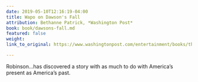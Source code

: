 ```yaml
---
date: 2019-05-10T12:16:19-04:00
title: Wapo on Dawson's Fall
attribution: Bethanne Patrick, *Washington Post*
book: book/dawsons-fall.md
featured: false
weight: 
link_to_original: https://www.washingtonpost.com/entertainment/books/the-10-books-to-read-in-may/2019/04/29/47079d70-6922-11e9-a1b6-b29b90efa879_story.html

---
```

Robinson…has discovered a story with as much to do with America’s present as America’s past.